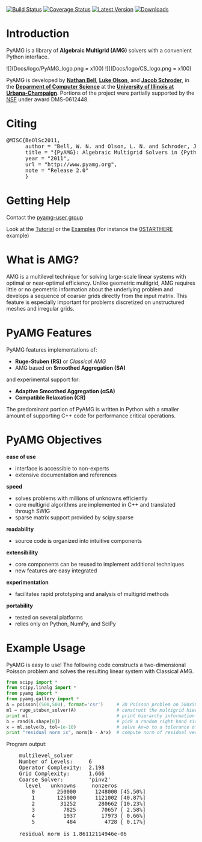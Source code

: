 [![Build Status](https://travis-ci.org/pyamg/pyamg.png?branch=master)](https://travis-ci.org/pyamg/pyamg)
[![Coverage Status](https://coveralls.io/repos/pyamg/pyamg/badge.svg)](https://coveralls.io/r/pyamg/pyamg)
[![Latest Version](https://pypip.in/version/pyamg/badge.svg?style=flat)](https://pypi.python.org/pypi/pyamg/)
[![Downloads](https://pypip.in/download/pyamg/badge.svg?style=flat)](https://pypi.python.org/pypi/pyamg/)

# Introduction

PyAMG is a library of **Algebraic Multigrid (AMG)** solvers with a convenient Python interface.  

![](Docs/logo/PyAMG_logo.png = x100) 
![](Docs/logo/CS_logo.png = x100)

PyAMG is developed by **[Nathan Bell](http://graphics.cs.uiuc.edu/~wnbell/)**, **[Luke Olson](http://www.cs.uiuc.edu/homes/lukeo/)**, and **[Jacob Schroder](http://grandmaster.colorado.edu/~jacob/index.html)**, in the **[Deparment of Computer Science](http://www.cs.uiuc.edu)** at the **[University of Illinois at Urbana-Champaign](http://www.illinois.edu)**.  Portions of the project were partially supported by the [NSF](http://www.nsf.gov) under award DMS-0612448.



# Citing

<pre>
@MISC{BeOlSc2011,
      author = "Bell, W. N. and Olson, L. N. and Schroder, J. B.",
      title = "{PyAMG}: Algebraic Multigrid Solvers in {Python} v2.0",
      year = "2011",
      url = "http://www.pyamg.org",
      note = "Release 2.0"
      }
</pre>

# Getting Help

Contact the [pyamg-user group](http://groups.google.com/group/pyamg-user)

Look at the [Tutorial](https://github.com/pyamg/pyamg/wiki/Tutorial) or the [Examples](https://github.com/pyamg/pyamg/wiki/Examples) (for instance  the [0STARTHERE](https://github.com/pyamg/pyamg-examples/blob/master/0STARTHERE/demo.py) example)

# What is AMG?

 AMG is a multilevel technique for solving large-scale linear systems with optimal or near-optimal efficiency.  Unlike geometric multigrid, AMG requires little or no geometric information about the underlying problem and develops a sequence of coarser grids directly from the input matrix.  This feature is especially important for problems discretized on unstructured meshes and irregular grids.

# PyAMG Features

PyAMG features implementations of:

- **Ruge-Stuben (RS)** or *Classical AMG*
- AMG based on **Smoothed Aggregation (SA)**

and experimental support for:

- **Adaptive Smoothed Aggregation (αSA)**
- **Compatible Relaxation (CR)**

The predominant portion of PyAMG is written in Python with a smaller amount of supporting C++ code for performance critical operations.

# PyAMG Objectives

**ease of use**

- interface is accessible to non-experts
- extensive documentation and references

**speed**

- solves problems with millions of unknowns efficiently
- core multigrid algorithms are implemented in C++ and translated through SWIG
- sparse matrix support provided by scipy.sparse

**readability**

- source code is organized into intuitive components

**extensibility**

- core components can be reused to implement additional techniques
- new features are easy integrated

**experimentation**

- facilitates rapid prototyping and analysis of multigrid methods

**portability**

- tested on several platforms
- relies only on Python, NumPy, and SciPy

# Example Usage

PyAMG is easy to use!  The following code constructs a two-dimensional Poisson problem and solves the resulting linear system with Classical AMG.

````python
from scipy import *
from scipy.linalg import *
from pyamg import *
from pyamg.gallery import *
A = poisson((500,500), format='csr')     # 2D Poisson problem on 500x500 grid
ml = ruge_stuben_solver(A)               # construct the multigrid hierarchy
print ml                                 # print hierarchy information
b = rand(A.shape[0])                     # pick a random right hand side
x = ml.solve(b, tol=1e-10)               # solve Ax=b to a tolerance of 1e-8
print "residual norm is", norm(b - A*x)  # compute norm of residual vector
````

Program output:

<pre>
    multilevel_solver
    Number of Levels:     6
    Operator Complexity:  2.198
    Grid Complexity:      1.666
    Coarse Solver:        'pinv2'
      level   unknowns     nonzeros
        0       250000      1248000 [45.50%]
        1       125000      1121002 [40.87%]
        2        31252       280662 [10.23%]
        3         7825        70657 [ 2.58%]
        4         1937        17973 [ 0.66%]
        5          484         4728 [ 0.17%]
    
    residual norm is 1.86112114946e-06
</pre>
